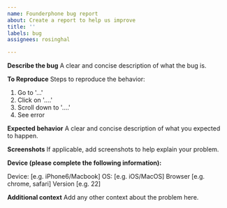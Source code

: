 ```yaml
---
name: Founderphone bug report
about: Create a report to help us improve
title: ''
labels: bug
assignees: rosinghal

---
```


**Describe the bug**
A clear and concise description of what the bug is.

**To Reproduce**
Steps to reproduce the behavior:
1. Go to '...'
2. Click on '....'
3. Scroll down to '....'
4. See error

**Expected behavior**
A clear and concise description of what you expected to happen.

**Screenshots**
If applicable, add screenshots to help explain your problem.

**Device (please complete the following information):**

Device: [e.g. iPhone6/Macbook]
OS: [e.g. iOS/MacOS]
Browser [e.g. chrome, safari]
Version [e.g. 22]

**Additional context**
Add any other context about the problem here.

